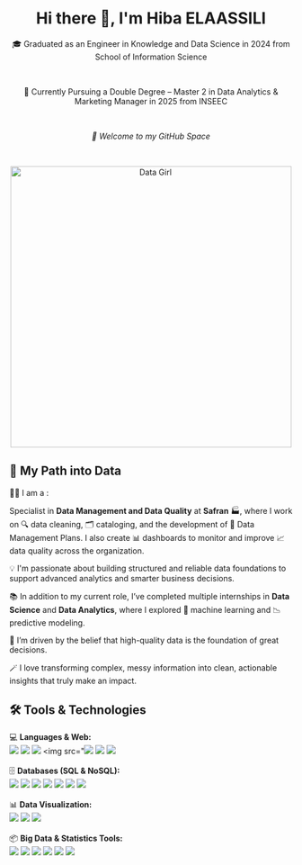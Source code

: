 <h1 align="center">Hi there 👋, I'm Hiba ELAASSILI</h1>

<p align="center">
  🎓 Graduated as an Engineer in Knowledge and Data Science in 2024 from School of Information Science
</p>
<br>
<p align="center">
  📍 Currently Pursuing a Double Degree – Master 2 in Data Analytics & Marketing Manager in 2025 from INSEEC  
</p>
<br>
<p align="center">
 <em> 🌿 Welcome to my GitHub Space </em>
</p>
<br>
<p align="center">
  <img src="https://i.pinimg.com/736x/3a/37/5e/3a375ebc0fb5e745318f5c82cbafb6b5.jpg" alt="Data Girl" height="500"/>
</p>


<h2>🌱 My Path into Data</h2>

<p>
👩‍💻 I am a :

Specialist in <strong>Data Management and Data Quality</strong> at <strong>Safran</strong> 🏭, where I work on 🔍 data cleaning, 🗂️ cataloging, and the development of 🧾 Data Management Plans. I also create 📊 dashboards to monitor and improve 📈 data quality across the organization.

💡 I'm passionate about building structured and reliable data foundations to support advanced analytics and smarter business decisions.

📚 In addition to my current role, I’ve completed multiple internships in <strong>Data Science</strong> and <strong>Data Analytics</strong>, where I explored 🤖 machine learning and 📉 predictive modeling.

🧠 I’m driven by the belief that high-quality data is the foundation of great decisions.  

🪄 I love transforming complex, messy information into clean, actionable insights that truly make an impact.
</p>

<h2>🛠️ Tools & Technologies </h2>

<p align="left">

💻 <strong>Languages & Web:</strong><br>
<img src="https://img.shields.io/badge/Python-3776AB?style=flat&logo=python&logoColor=white" />
<img src="https://img.shields.io/badge/R-276DC3?style=flat&logo=r&logoColor=white" />
<img src="https://img.shields.io/badge/HTML5-E34F26?style=flat&logo=html5&logoColor=white" />
<img src="<img src="https://img.shields.io/badge/CSS-1572B6?style=flat&logo=css3&logoColor=white" />
<img src="https://img.shields.io/badge/PHP-777BB4?style=flat&logo=php&logoColor=white" />
<img src="https://img.shields.io/badge/SQL-025E8C?style=flat&logo=postgresql&logoColor=white" />
<br><br>
🗄️ <strong>Databases (SQL & NoSQL):</strong><br>
<img src="https://img.shields.io/badge/MySQL-4479A1?style=flat&logo=mysql&logoColor=white" />
<img src="https://img.shields.io/badge/MongoDB-47A248?style=flat&logo=mongodb&logoColor=white" />
<img src="https://img.shields.io/badge/Cassandra-1287B1?style=flat&logo=apache-cassandra&logoColor=white" />
<img src="https://img.shields.io/badge/Elasticsearch-005571?style=flat&logo=elasticsearch&logoColor=white" />
<img src="https://img.shields.io/badge/Redis-DC382D?style=flat&logo=redis&logoColor=white" />
<img src="https://img.shields.io/badge/Neo4j-008CC1?style=flat&logo=neo4j&logoColor=white" />
<img src="https://img.shields.io/badge/Spark-E25A1C?style=flat&logo=apachespark&logoColor=white" />
<br><br>
📊 <strong>Data Visualization:</strong><br>
<img src="https://img.shields.io/badge/Power%20BI-F2C811?style=flat&logo=powerbi&logoColor=black" />
<img src="https://img.shields.io/badge/Matplotlib-11557C?style=flat&logo=matplotlib&logoColor=white" />
<img src="https://img.shields.io/badge/Seaborn-4B8BBE?style=flat&logo=python&logoColor=white" />
<br><br>
📦 <strong>Big Data & Statistics Tools:</strong><br>
<img src="https://img.shields.io/badge/RStudio-75AADB?style=flat&logo=rstudio&logoColor=white" />
<img src="https://img.shields.io/badge/Dataiku-FF7F50?style=flat&logo=dataiku&logoColor=white" />
<img src="https://img.shields.io/badge/Denodo-E60028?style=flat&logo=data&logoColor=white" />
<img src="https://img.shields.io/badge/Minitab-006747?style=flat&logo=statistics&logoColor=white" />
<img src="https://img.shields.io/badge/Talend-20B2AA?style=flat&logo=talend&logoColor=white" />
<img src="https://img.shields.io/badge/Alteryx-0075A8?style=flat&logo=alteryx&logoColor=white" />
</p>



